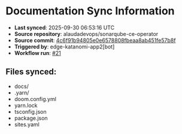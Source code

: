 # Documentation Sync Information

- **Last synced**: 2025-09-30 06:53:16 UTC
- **Source repository**: alaudadevops/sonarqube-ce-operator
- **Source commit**: [4c6f91b94805e0e6578808fbeaa8ab451fe57b8f](https://github.com/alaudadevops/sonarqube-ce-operator/commit/4c6f91b94805e0e6578808fbeaa8ab451fe57b8f)
- **Triggered by**: edge-katanomi-app2[bot]
- **Workflow run**: [#21](https://github.com/alaudadevops/sonarqube-ce-operator/actions/runs/18121410568)

## Files synced:
- docs/
- .yarn/
- doom.config.yml
- yarn.lock
- tsconfig.json
- package.json
- sites.yaml
